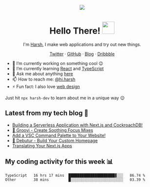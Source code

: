 <p align="center">
  <img src="https://github.com/harshhhdev/harshhhdev/blob/master/Banner.jpeg" />
  <h1 align="center">Hello There! <img src="https://media.giphy.com/media/hvRJCLFzcasrR4ia7z/giphy.gif" width="40px"></a></h2>
</p> 
<p align="center">I'm <a href="https://harshhhdev.github.io/">Harsh</a>, I make web applications and try out new things.</p>
<p align="center">
  <a href="https://twitter.com/harshhhdev/">Twitter</a>
    ·
  <a href="https://github.com/harshhhdev/">GitHub</a>
     ·
  <a href="https://harshhhdev.github.io/blog/">Blog</a>
      ·
  <a href="https://dribbble.com/harshhhdev/">Dribbble</a>
 </p>


 - :telescope: I’m currently working on something cool :wink:
 - :seedling: I’m currently learning [React](https://reactjs.org/) and [TypeScript](https://www.typescriptlang.org/)
 - :speech_balloon: Ask me about anything [here](https://github.com/harshhhdev/harshhhdev/discussions/1)
 - :mailbox: How to reach me: [@hi.harsh](mailto:hi.harsh@protonmail.ch)
 - :zap: Fun fact: I also love [web design](https://dribbble.com/harshhhdev)

Just hit `npx harsh-dev` to learn about me in a unique way :wink:

## Latest from my tech blog :book:
<!-- BLOG-POST-LIST:START -->
- [Building a Serverless Application with Next.js and CockroachDB!](https://dev.to/harshhhdev/building-a-serverless-application-with-nextjs-and-cockroachdb-3pm5)
- [🍃 Groovi - Create Soothing Focus Mixes](https://dev.to/harshhhdev/groovi-create-soothing-focus-mixes-3nfo)
- [Add a VSC Command Palette to Your Website!](https://dev.to/harshhhdev/adding-a-command-palette-to-your-website-5cpp)
- [🚀 Debutur - Build Your Custom Homepage](https://dev.to/harshhhdev/debutur-fa)
- [Translating Your Next.js Apps](https://dev.to/harshhhdev/translating-your-nextjs-apps-5748)
<!-- BLOG-POST-LIST:END -->

## My coding activity for this week 📊

<!--START_SECTION:waka-->

```text
TypeScript   16 hrs 17 mins  █████████████████████▓░░░   86.74 %
Other        38 mins         █░░░░░░░░░░░░░░░░░░░░░░░░   03.39 %
```

<!--END_SECTION:waka-->
